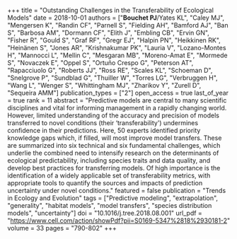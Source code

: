 +++
title = "Outstanding Challenges in the Transferability of Ecological Models"
date = 2018-10-01
authors = ["<b>Bouchet PJ</b>/Yates KL", "Caley MJ", "Mengersen K", "Randin CF", "Parnell S", "Fielding AH", "Bamford AJ", "Ban S", "Barbosa AM", "Dormann CF", "Elith J", "Embling CB", "Ervin GN", "Fisher R", "Gould S", "Graf RF", "Gregr EJ", "Halpin PN", "Heikkinen RK", "Heinänen S", "Jones AR", "Krishnakumar PK", "Lauria V", "Lozano-Montes H", "Mannocci L", "Mellin C", "Mesgaran MB", "Moreno-Amat E", "Mormede S", "Novaczek E", "Oppel S", "Ortuño Crespo G", "Peterson AT", "Rapacciuolo G", "Roberts JJ", "Ross RE", "Scales KL", "Schoeman D", "Snelgrove P", "Sundblad G", "Thuiller W", "Torres LG", "Verbruggen H", "Wang L", "Wenger S", "Whittingham MJ", "Zharikov Y", "Zurell D", "Sequeira AMM"]
publication_types = ["2"]
open_access = true
last_of_year = true
rank = 11
abstract = "Predictive models are central to many scientific disciplines and vital for informing management in a rapidly changing world. However, limited understanding of the accuracy and precision of models transferred to novel conditions (their ‘transferability') undermines confidence in their predictions. Here, 50 experts identified priority knowledge gaps which, if filled, will most improve model transfers. These are summarized into six technical and six fundamental challenges, which underlie the combined need to intensify research on the determinants of ecological predictability, including species traits and data quality, and develop best practices for transferring models. Of high importance is the identification of a widely applicable set of transferability metrics, with appropriate tools to quantify the sources and impacts of prediction uncertainty under novel conditions."
featured = false
publication = "Trends in Ecology and Evolution"
tags = ["Predictive modeling", "extrapolation", "generality", "habitat models", "model transfers", "species distribution models", "uncertainty"]
doi = "10.1016/j.tree.2018.08.001"
url_pdf = "https://www.cell.com/action/showPdf?pii=S0169-5347%2818%2930181-2"
volume = 33
pages = "790-802"
+++

